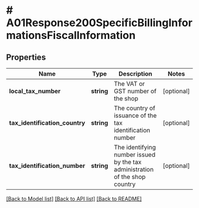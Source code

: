 # # A01Response200SpecificBillingInformationsFiscalInformation

## Properties

Name | Type | Description | Notes
------------ | ------------- | ------------- | -------------
**local_tax_number** | **string** | The VAT or GST number of the shop | [optional]
**tax_identification_country** | **string** | The country of issuance of the tax identification number | [optional]
**tax_identification_number** | **string** | The identifying number issued by the tax administration of the shop country | [optional]

[[Back to Model list]](../../README.md#models) [[Back to API list]](../../README.md#endpoints) [[Back to README]](../../README.md)
